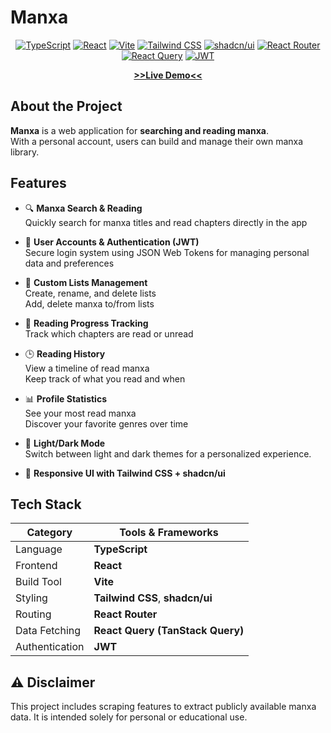 # Manxa

<div align="center">

[![TypeScript](https://img.shields.io/badge/TypeScript-3178C6?logo=typescript&logoColor=white)](https://www.typescriptlang.org/) [![React](https://img.shields.io/badge/React-61DAFB?logo=react&logoColor=black)](https://reactjs.org/) [![Vite](https://img.shields.io/badge/Vite-646CFF?logo=vite&logoColor=white)](https://vitejs.dev/) [![Tailwind CSS](https://img.shields.io/badge/Tailwind_CSS-38B2AC?logo=tailwindcss&logoColor=white)](https://tailwindcss.com/) [![shadcn/ui](https://img.shields.io/badge/shadcn/ui-000000?logo=shadcnui&logoColor=white)](https://ui.shadcn.com/) [![React Router](https://img.shields.io/badge/React_Router-CA4245?logo=reactrouter&logoColor=white)](https://reactrouter.com/) [![React Query](https://img.shields.io/badge/React_Query-FF4154?logo=reactquery&logoColor=white)](https://tanstack.com/query) [![JWT](https://img.shields.io/badge/Auth-JWT-green)](https://jwt.io/)

</div>

<p align="center">
  <a href="https://manxa.vercel.app"> <b>>>Live Demo<< </b> </a>
</p>

## About the Project

**Manxa** is a web application for **searching and reading manxa**.  
With a personal account, users can build and manage their own manxa library.

## Features

- 🔍 **Manxa Search & Reading**  
  Quickly search for manxa titles and read chapters directly in the app

- 🔑 **User Accounts & Authentication (JWT)**  
  Secure login system using JSON Web Tokens for managing personal data and preferences

- 📝 **Custom Lists Management**  
  Create, rename, and delete lists  
  Add, delete manxa to/from lists

- 📖 **Reading Progress Tracking**  
  Track which chapters are read or unread

- 🕒 **Reading History**  
  View a timeline of read manxa  
  Keep track of what you read and when

- 📊 **Profile Statistics**  
  See your most read manxa  
  Discover your favorite genres over time

- 🌙 **Light/Dark Mode**  
  Switch between light and dark themes for a personalized experience.

- 🎨 **Responsive UI with Tailwind CSS + shadcn/ui**

## Tech Stack

| Category       | Tools & Frameworks               |
| -------------- | -------------------------------- |
| Language       | **TypeScript**                   |
| Frontend       | **React**                        |
| Build Tool     | **Vite**                         |
| Styling        | **Tailwind CSS**, **shadcn/ui**  |
| Routing        | **React Router**                 |
| Data Fetching  | **React Query (TanStack Query)** |
| Authentication | **JWT**                          |

## ⚠️ Disclaimer

This project includes scraping features to extract publicly available manxa data. It is intended solely for personal or educational use.
